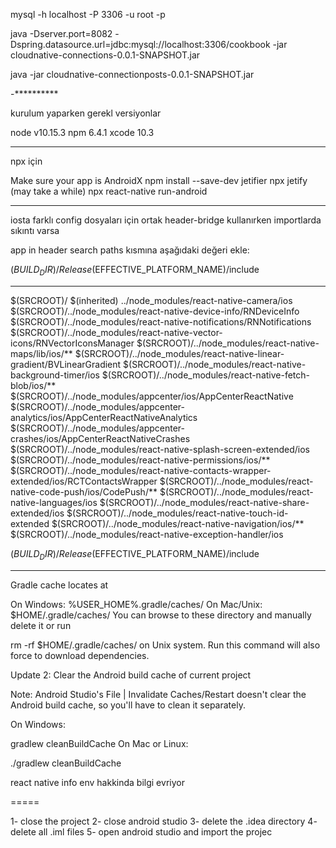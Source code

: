 mysql -h localhost -P 3306 -u root -p 


java -Dserver.port=8082  -Dspring.datasource.url=jdbc:mysql://localhost:3306/cookbook  -jar cloudnative-connections-0.0.1-SNAPSHOT.jar 

java -jar  cloudnative-connectionposts-0.0.1-SNAPSHOT.jar 

-**********




kurulum yaparken gerekl versiyonlar


node v10.15.3
npm  6.4.1
xcode 10.3

-----


npx için

Make sure your app is AndroidX
npm install --save-dev jetifier
npx jetify (may take a while)
npx react-native run-android


-----



iosta farklı config dosyaları için ortak header-bridge kullanırken importlarda sıkıntı varsa

app in header search paths kısmına aşağıdaki değeri ekle:

$(BUILD_DIR)/Release$(EFFECTIVE_PLATFORM_NAME)/include




-----

$(SRCROOT)/
$(inherited) ../node_modules/react-native-camera/ios $(SRCROOT)/../node_modules/react-native-device-info/RNDeviceInfo $(SRCROOT)/../node_modules/react-native-notifications/RNNotifications $(SRCROOT)/../node_modules/react-native-vector-icons/RNVectorIconsManager $(SRCROOT)/../node_modules/react-native-maps/lib/ios/** $(SRCROOT)/../node_modules/react-native-linear-gradient/BVLinearGradient $(SRCROOT)/../node_modules/react-native-background-timer/ios $(SRCROOT)/../node_modules/react-native-fetch-blob/ios/** $(SRCROOT)/../node_modules/appcenter/ios/AppCenterReactNative $(SRCROOT)/../node_modules/appcenter-analytics/ios/AppCenterReactNativeAnalytics $(SRCROOT)/../node_modules/appcenter-crashes/ios/AppCenterReactNativeCrashes $(SRCROOT)/../node_modules/react-native-splash-screen-extended/ios $(SRCROOT)/../node_modules/react-native-permissions/ios/** $(SRCROOT)/../node_modules/react-native-contacts-wrapper-extended/ios/RCTContactsWrapper $(SRCROOT)/../node_modules/react-native-code-push/ios/CodePush/** $(SRCROOT)/../node_modules/react-native-languages/ios $(SRCROOT)/../node_modules/react-native-share-extended/ios $(SRCROOT)/../node_modules/react-native-touch-id-extended $(SRCROOT)/../node_modules/react-native-navigation/ios/** $(SRCROOT)/../node_modules/react-native-exception-handler/ios


$(BUILD_DIR)/Release$(EFFECTIVE_PLATFORM_NAME)/include



------------------



Gradle cache locates at

On Windows: %USER_HOME%\.gradle/caches/
On Mac/Unix: $HOME/.gradle/caches/
You can browse to these directory and manually delete it or run

rm -rf $HOME/.gradle/caches/
on Unix system. Run this command will also force to download dependencies.

Update 2: Clear the Android build cache of current project

Note: Android Studio's File | Invalidate Caches/Restart doesn't clear the Android build cache, so you'll have to clean it separately.

On Windows:

gradlew cleanBuildCache
On Mac or Linux:

./gradlew cleanBuildCache


react native info env hakkinda bilgi  evriyor


=====

1- close the project
2- close android studio
3- delete the .idea directory
4- delete all .iml files
5- open android studio and import the projec
